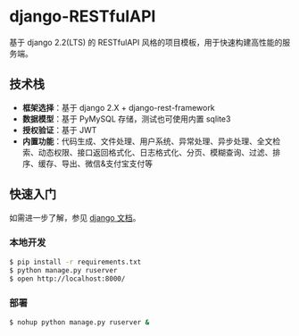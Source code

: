 # django-RESTfulAPI

基于 django 2.2(LTS) 的 RESTfulAPI 风格的项目模板，用于快速构建高性能的服务端。

## 技术栈

- **框架选择**：基于 django 2.X + django-rest-framework
- **数据模型**：基于 PyMySQL 存储，测试也可使用内置 sqlite3
- **授权验证**：基于 JWT
- **内置功能**：代码生成、文件处理、用户系统、异常处理、异步处理、全文检索、动态权限、接口返回格式化、日志格式化、分页、模糊查询、过滤、排序、缓存、导出、微信&支付宝支付等

## 快速入门

如需进一步了解，参见 [django 文档](https://docs.djangoproject.com/en/2.2/)。

### 本地开发

```bash
$ pip install -r requirements.txt
$ python manage.py ruserver
$ open http://localhost:8000/
```

### 部署

```bash
$ nohup python manage.py ruserver &
```
